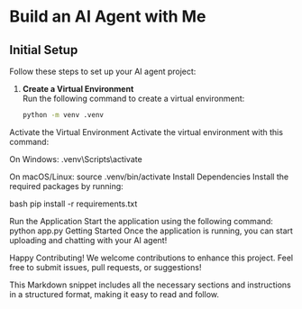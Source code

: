 
# Build an AI Agent with Me

## Initial Setup

Follow these steps to set up your AI agent project:

1. **Create a Virtual Environment**  
   Run the following command to create a virtual environment:

   ```bash
   python -m venv .venv


Activate the Virtual Environment
Activate the virtual environment with this command:

On Windows:
.venv\Scripts\activate

On macOS/Linux:
source .venv/bin/activate
Install Dependencies
Install the required packages by running:

bash
pip install -r requirements.txt

Run the Application
Start the application using the following command:
python app.py
Getting Started
Once the application is running, you can start uploading and chatting with your AI agent!

Happy Contributing!
We welcome contributions to enhance this project. Feel free to submit issues, pull requests, or suggestions!

This Markdown snippet includes all the necessary sections and instructions in a structured format, making it easy to read and follow.
